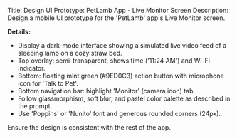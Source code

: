 Title: Design UI Prototype: PetLamb App - Live Monitor Screen
Description: Design a mobile UI prototype for the 'PetLamb' app's Live Monitor screen.

**Details:**
- Display a dark-mode interface showing a simulated live video feed of a sleeping lamb on a cozy straw bed.
- Top overlay: semi-transparent, shows time ('11:24 AM') and Wi-Fi indicator.
- Bottom: floating mint green (#9ED0C3) action button with microphone icon for 'Talk to Pet'.
- Bottom navigation bar: highlight 'Monitor' (camera icon) tab.
- Follow glassmorphism, soft blur, and pastel color palette as described in the prompt.
- Use 'Poppins' or 'Nunito' font and generous rounded corners (24px).

Ensure the design is consistent with the rest of the app.